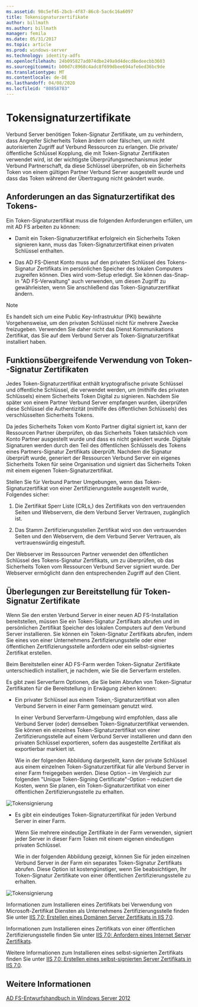 ```yaml
---
ms.assetid: 98c5ef45-2bcb-4f87-86c8-5ac6c16a6097
title: Tokensignaturzertifikate
author: billmath
ms.author: billmath
manager: femila
ms.date: 05/31/2017
ms.topic: article
ms.prod: windows-server
ms.technology: identity-adfs
ms.openlocfilehash: 24b095827ad074dbe249a9d4decd8edeecbb3603
ms.sourcegitcommit: b00d7c8968c4adc8f699dbee694afe6ed36bc9de
ms.translationtype: MT
ms.contentlocale: de-DE
ms.lasthandoff: 04/08/2020
ms.locfileid: "80858783"
---
```

# <a name="token-signing-certificates"></a>Tokensignaturzertifikate

Verbund Server benötigen Token\-Signatur Zertifikate, um zu verhindern, dass Angreifer Sicherheits Token ändern oder fälschen, um nicht autorisierten Zugriff auf Verbund Ressourcen zu erlangen. Die private\/öffentliche Schlüssel Kopplung, die mit Token\-Signatur Zertifikaten verwendet wird, ist der wichtigste Überprüfungsmechanismus jeder Verbund Partnerschaft, da diese Schlüssel überprüfen, ob ein Sicherheits Token von einem gültigen Partner Verbund Server ausgestellt wurde und dass das Token während der Übertragung nicht geändert wurde.  
  
## <a name="token-signing-certificate-requirements"></a>Anforderungen an das Signaturzertifikat des Tokens\-  
Ein Token\-Signaturzertifikat muss die folgenden Anforderungen erfüllen, um mit AD FS arbeiten zu können:  
  
-   Damit ein Token\-Signaturzertifikat erfolgreich ein Sicherheits Token signieren kann, muss das Token\-Signaturzertifikat einen privaten Schlüssel enthalten.  
  
-   Das AD FS-Dienst Konto muss auf den privaten Schlüssel des Tokens\-Signatur Zertifikats im persönlichen Speicher des lokalen Computers zugreifen können. Dies wird vom-Setup erledigt. Sie können das\-Snap-in "AD FS-Verwaltung" auch verwenden, um diesen Zugriff zu gewährleisten, wenn Sie anschließend das Token\-Signaturzertifikat ändern.  
  
> [!NOTE]  
> Es handelt sich um eine Public Key-Infrastruktur \(PKI\) bewährte Vorgehensweise, um den privaten Schlüssel nicht für mehrere Zwecke freizugeben. Verwenden Sie daher nicht das Dienst Kommunikations Zertifikat, das Sie auf dem Verbund Server als Token\-Signaturzertifikat installiert haben.  
  
## <a name="how-token-signing-certificates-are-used-across-partners"></a>Funktionsübergreifende Verwendung von Token\--Signatur Zertifikaten  
Jedes Token\-Signaturzertifikat enthält kryptografische private Schlüssel und öffentliche Schlüssel, die verwendet werden, um \(mithilfe des privaten Schlüssels\) einem Sicherheits Token Digital zu signieren. Nachdem Sie später von einem Partner Verbund Server empfangen wurden, überprüfen diese Schlüssel die Authentizität \(mithilfe des öffentlichen Schlüssels\) des verschlüsselten Sicherheits Tokens.  
  
Da jedes Sicherheits Token vom Konto Partner digital signiert ist, kann der Ressourcen Partner überprüfen, ob das Sicherheits Token tatsächlich vom Konto Partner ausgestellt wurde und dass es nicht geändert wurde. Digitale Signaturen werden durch den Teil des öffentlichen Schlüssels des Tokens eines Partners\-Signatur Zertifikats überprüft. Nachdem die Signatur überprüft wurde, generiert der Ressourcen Verbund Server ein eigenes Sicherheits Token für seine Organisation und signiert das Sicherheits Token mit einem eigenen Token\-Signaturzertifikat.  
  
Stellen Sie für Verbund Partner Umgebungen, wenn das Token\-Signaturzertifikat von einer Zertifizierungsstelle ausgestellt wurde, Folgendes sicher:  
  
1.  Die Zertifikat Sperr Liste \(CRLs,\) des Zertifikats von den vertrauenden Seiten und Webservern, die dem Verbund Server Vertrauen, zugänglich ist.  
  
2.  Das Stamm Zertifizierungsstellen Zertifikat wird von den vertrauenden Seiten und den Webservern, die dem Verbund Server Vertrauen, als vertrauenswürdig eingestuft.  
  
Der Webserver im Ressourcen Partner verwendet den öffentlichen Schlüssel des Tokens\-Signatur Zertifikats, um zu überprüfen, ob das Sicherheits Token vom Ressourcen Verbund Server signiert wurde. Der Webserver ermöglicht dann den entsprechenden Zugriff auf den Client.  
  
## <a name="deployment-considerations-for-token-signing-certificates"></a>Überlegungen zur Bereitstellung für Token\-Signatur Zertifikate  
Wenn Sie den ersten Verbund Server in einer neuen AD FS-Installation bereitstellen, müssen Sie ein Token\-Signatur Zertifikats abrufen und im persönlichen Zertifikat Speicher des lokalen Computers auf dem Verbund Server installieren. Sie können ein Token\-Signatur Zertifikats abrufen, indem Sie eines von einer Unternehmens Zertifizierungsstelle oder einer öffentlichen Zertifizierungsstelle anfordern oder ein selbst\-signiertes Zertifikat erstellen.  
  
Beim Bereitstellen einer AD FS-Farm werden Token\-Signatur Zertifikate unterschiedlich installiert, je nachdem, wie Sie die Serverfarm erstellen.  
  
Es gibt zwei Serverfarm Optionen, die Sie beim Abrufen von Token\-Signatur Zertifikaten für die Bereitstellung in Erwägung ziehen können:  
  
-   Ein privater Schlüssel aus einem Token,\-Signaturzertifikat von allen Verbund Servern in einer Farm gemeinsam genutzt wird.  
  
    In einer Verbund Serverfarm-Umgebung wird empfohlen, dass alle Verbund Server \(oder\) demselben Token\-Signaturzertifikat verwenden. Sie können ein einzelnes Token\-Signaturzertifikat von einer Zertifizierungsstelle auf einem Verbund Server installieren und dann den privaten Schlüssel exportieren, sofern das ausgestellte Zertifikat als exportierbar markiert ist.  
  
    Wie in der folgenden Abbildung dargestellt, kann der private Schlüssel aus einem einzelnen Token\-Signaturzertifikat für alle Verbund Server in einer Farm freigegeben werden. Diese Option – im Vergleich zur folgenden "Unique Token\-Signing Certificate"-Option – reduziert die Kosten, wenn Sie planen, ein Token\-Signaturzertifikat von einer öffentlichen Zertifizierungsstelle zu erhalten.  
  
![Tokensignierung](media/adfs2_fedserver_certstory_3.gif)  
  
-   Es gibt ein eindeutiges Token\-Signaturzertifikat für jeden Verbund Server in einer Farm.  
  
    Wenn Sie mehrere eindeutige Zertifikate in der Farm verwenden, signiert jeder Server in dieser Farm Token mit einem eigenen eindeutigen privaten Schlüssel.  
  
    Wie in der folgenden Abbildung gezeigt, können Sie für jeden einzelnen Verbund Server in der Farm ein separates Token\-Signatur Zertifikats abrufen. Diese Option ist kostengünstiger, wenn Sie beabsichtigen, Ihr Token\-Signatur Zertifikate von einer öffentlichen Zertifizierungsstelle zu erhalten.  
  
![Tokensignierung](media/adfs2_fedserver_certstory_4.gif)  
  
Informationen zum Installieren eines Zertifikats bei Verwendung von Microsoft-Zertifikat Diensten als Unternehmens Zertifizierungsstelle finden Sie unter [IIS 7,0: Erstellen eines Domänen Server Zertifikats in IIS 7,0](https://go.microsoft.com/fwlink/?LinkId=108548).  
  
Informationen zum Installieren eines Zertifikats von einer öffentlichen Zertifizierungsstelle finden Sie unter [IIS 7,0: Anfordern eines Internet Server Zertifikats](https://go.microsoft.com/fwlink/?LinkId=108549).  
  
Weitere Informationen zum Installieren eines selbst\-signierten Zertifikats finden Sie unter [IIS 7,0: Erstellen eines selbst\-signierten Server Zertifikats in IIS 7,0](https://go.microsoft.com/fwlink/?LinkID=108271).  
  
## <a name="see-also"></a>Weitere Informationen
[AD FS-Entwurfshandbuch in Windows Server 2012](AD-FS-Design-Guide-in-Windows-Server-2012.md)

